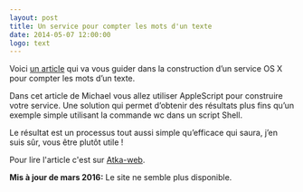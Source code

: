 ```yaml
---
layout: post
title: Un service pour compter les mots d'un texte
date: 2014-05-07 12:00:00
logo: text
---
```

Voici [un article][lienArticle] qui va vous guider dans la construction 
d’un service OS X pour compter les mots d’un texte.

Dans cet article de Michael vous allez utiliser AppleScript pour construire 
votre service. 
Une solution qui permet d’obtenir des résultats plus fins qu’un exemple simple 
utilisant la commande wc dans un script Shell.

Le résultat est un processus tout aussi simple qu’efficace qui saura, 
j’en suis sûr, vous être plutôt utile !

Pour lire l'article c'est sur [Atka-web][lienSite].

**Mis à jour de mars 2016:**
Le site ne semble plus disponible.


[lienArticle]: http://atka-web.com/compteur-de-mot-mac/#more-2487
[lienSite]: http://atka-web.com/compteur-de-mot-mac/#more-2487